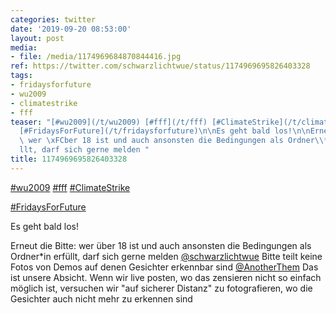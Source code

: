 ```yaml
---
categories: twitter
date: '2019-09-20 08:53:00'
layout: post
media:
- file: /media/1174969684870844416.jpg
ref: https://twitter.com/schwarzlichtwue/status/1174969695826403328
tags:
- fridaysforfuture
- wu2009
- climatestrike
- fff
teaser: "[#wu2009](/t/wu2009) [#fff](/t/fff) [#ClimateStrike](/t/climatestrike)\n\n\
  [#FridaysForFuture](/t/fridaysforfuture)\n\nEs geht bald los!\n\nErneut die Bitte:\
  \ wer \xFCber 18 ist und auch ansonsten die Bedingungen als Ordner\\*in erf\xFC\
  llt, darf sich gerne melden "
title: 1174969695826403328
---
```

[#wu2009](/t/wu2009) [#fff](/t/fff) [#ClimateStrike](/t/climatestrike)

[#FridaysForFuture](/t/fridaysforfuture)

Es geht bald los!

Erneut die Bitte: wer über 18 ist und auch ansonsten die Bedingungen als Ordner\*in erfüllt, darf sich gerne melden 
[@schwarzlichtwue](https://twitter.com/schwarzlichtwue) Bitte teilt keine Fotos von Demos auf denen Gesichter erkennbar sind
[@AnotherThem](https://twitter.com/AnotherThem) Das ist unsere Absicht. Wenn wir live posten, wo das zensieren nicht so einfach möglich ist, versuchen wir "auf sicherer Distanz" zu fotografieren, wo die Gesichter auch nicht mehr zu erkennen sind